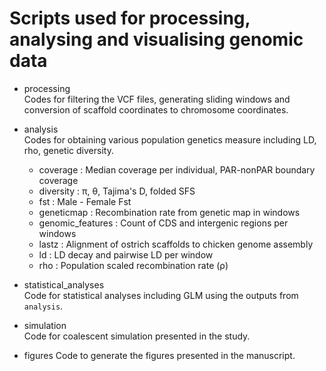 # Scripts used for processing, analysing and visualising genomic data

- processing <br>
Codes for filtering the VCF files, generating sliding windows and conversion of scaffold coordinates to chromosome coordinates.

- analysis <br>
Codes for obtaining various population genetics measure including LD, rho, genetic diversity. 
    * coverage : Median coverage per individual, PAR-nonPAR boundary coverage
    * diversity : π, θ, Tajima's D, folded SFS
    * fst : Male - Female Fst
    * geneticmap : Recombination rate from genetic map in windows
    * genomic_features : Count of CDS and intergenic regions per windows
    * lastz : Alignment of ostrich scaffolds to chicken genome assembly 
    * ld : LD decay and pairwise LD per window
    * rho : Population scaled recombination rate (ρ) 

- statistical_analyses <br>
Code for statistical analyses including GLM using the outputs from `analysis`.

- simulation <br>
Code for coalescent simulation presented in the study.

- figures
Code to generate the figures presented in the manuscript.


